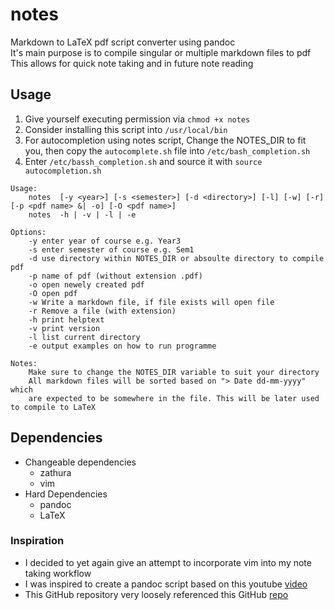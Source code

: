 # notes
Markdown to LaTeX pdf script converter using pandoc \
It's main purpose is to compile singular or multiple markdown files to pdf \
This allows for quick note taking and in future note reading 

## Usage
1. Give yourself executing permission via `chmod +x notes`
2. Consider installing this script into `/usr/local/bin`
3. For autocompletion using notes script, Change the NOTES_DIR to fit you, then
   copy the `autocomplete.sh` file into `/etc/bash_completion.sh`
4. Enter `/etc/bassh_completion.sh` and source it with `source autocompletion.sh`
```
Usage:
    notes  [-y <year>] [-s <semester>] [-d <directory>] [-l] [-w] [-r] [-p <pdf name> &| -o] [-O <pdf name>]
    notes  -h | -v | -l | -e

Options:
    -y enter year of course e.g. Year3 
    -s enter semester of course e.g. Sem1
    -d use directory within NOTES_DIR or absoulte directory to compile pdf
    -p name of pdf (without extension .pdf) 
    -o open newely created pdf
    -O open pdf
    -w Write a markdown file, if file exists will open file
    -r Remove a file (with extension)
    -h print helptext
    -v print version 
    -l list current directory 
    -e output examples on how to run programme 
    
Notes:
    Make sure to change the NOTES_DIR variable to suit your directory
    All markdown files will be sorted based on "> Date dd-mm-yyyy" which 
    are expected to be somewhere in the file. This will be later used to compile to LaTeX
```
## Dependencies
* Changeable dependencies 
    * zathura
    * vim 
* Hard Dependencies
    * pandoc
    * LaTeX

### Inspiration
* I decided to yet again give an attempt to incorporate vim into my note taking workflow
* I was inspired to create a pandoc script based on this youtube 
[video](https://www.youtube.com/watch?v=wh_WGWii7UE&t=853s) 
* This GitHub repository very loosely referenced this GitHub 
[repo](https://github.com/connermcd/notes/blob/master/notes) 
